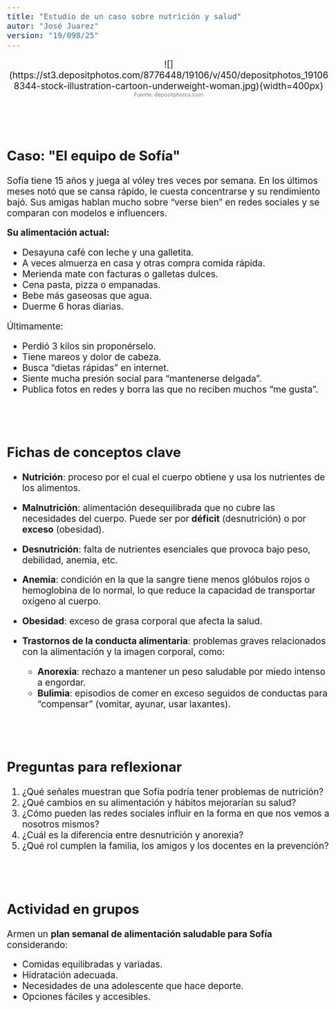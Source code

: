 ```yaml
---
title: "Estudio de un caso sobre nutrición y salud"
autor: "José Juarez"
version: "19/098/25"
---
```


<span hidden>Local path of the file: "H:/cfr/sad4/"</span>
<span hidden>Local path of images: "H:/cfr/sad4/_i/"</span>

<span hidden>Image</span>
   <center>![](https://st3.depositphotos.com/8776448/19106/v/450/depositphotos_191068344-stock-illustration-cartoon-underweight-woman.jpg){width=400px}</center>
   <center><span class="grey3 size60">Fuente: depositphotos.com</span></center>


<br><br>

## Caso: "El equipo de Sofía"

Sofía tiene 15 años y juega al vóley tres veces por semana.
En los últimos meses notó que se cansa rápido, le cuesta concentrarse y su rendimiento bajó. Sus amigas hablan mucho sobre “verse bien” en redes sociales y se comparan con modelos e influencers.

**Su alimentación actual:**

* Desayuna café con leche y una galletita.
* A veces almuerza en casa y otras compra comida rápida.
* Merienda mate con facturas o galletas dulces.
* Cena pasta, pizza o empanadas.
* Bebe más gaseosas que agua.
* Duerme 6 horas diarias.

Últimamente:

* Perdió 3 kilos sin proponérselo.
* Tiene mareos y dolor de cabeza.
* Busca “dietas rápidas” en internet.
* Siente mucha presión social para “mantenerse delgada”.
* Publica fotos en redes y borra las que no reciben muchos “me gusta”.


<br><br>


## Fichas de conceptos clave

* **Nutrición**: proceso por el cual el cuerpo obtiene y usa los nutrientes de los alimentos.
* **Malnutrición**: alimentación desequilibrada que no cubre las necesidades del cuerpo. Puede ser por **déficit** (desnutrición) o por **exceso** (obesidad).
* **Desnutrición**: falta de nutrientes esenciales que provoca bajo peso, debilidad, anemia, etc.
* **Anemia**: condición en la que la sangre tiene menos glóbulos rojos o hemoglobina de lo normal, lo que reduce la capacidad de transportar oxígeno al cuerpo.
* **Obesidad**: exceso de grasa corporal que afecta la salud.
* **Trastornos de la conducta alimentaria**: problemas graves relacionados con la alimentación y la imagen corporal, como:

  * **Anorexia**: rechazo a mantener un peso saludable por miedo intenso a engordar.
  * **Bulimia**: episodios de comer en exceso seguidos de conductas para “compensar” (vomitar, ayunar, usar laxantes).


<br><br>


## Preguntas para reflexionar

1. ¿Qué señales muestran que Sofía podría tener problemas de nutrición?
2. ¿Qué cambios en su alimentación y hábitos mejorarían su salud?
3. ¿Cómo pueden las redes sociales influir en la forma en que nos vemos a nosotros mismos?
4. ¿Cuál es la diferencia entre desnutrición y anorexia?
5. ¿Qué rol cumplen la familia, los amigos y los docentes en la prevención?


<br><br>


## Actividad en grupos

Armen un **plan semanal de alimentación saludable para Sofía** considerando:

* Comidas equilibradas y variadas.
* Hidratación adecuada.
* Necesidades de una adolescente que hace deporte.
* Opciones fáciles y accesibles.


<!-- HTML style definitions -->
<style>
/* Colors */
.grey1 {color: #b3b3b3;} /* my light-grey */
.grey2 {color: #999999;} /* my middle-grey */
.grey3 {color: #808080;} /* my dark-grey */
.blue1 {color: #6495ed;} /* nvim blue */
.blue2 {color: #276cdf;} /* Andrew Ng Blue */
.sky1 {color: #7dbed8;} /* nvim sky */
.sky2 {color: #27a2db;}   /* my sky */
.green {color: #81b524;} /* my green */
.red1 {color: #ec5469;} /* my coral-red */
.red2 {color: #f44336;} /* my red */
.rose {color: #ec9998:} /* nvim rose */
.gold {color: #df9d43;} /* Andrew Ng gold */
.orange1 {color: #fda556;} /* nvim orange */
.orange2 {color: #ff9505;} /*Andrew Ng orange */
.purple1 {color: #ff40ff;} /* Andrew Ng purple */
.purple2 {color: #d164d7;} /* Andrew Ng purple */
/* Font Size */
.size90 {font-size: 0.9em;}
.size85 {font-size: 0.85em;}
.size80 {font-size: 0.8em;}
.size60 {font-size: 0.6em;}
/* Document General Font Size */
body {font-size: 1.3em;}
</style>
<!-- Use <span> inline and <div> with several lines --->
